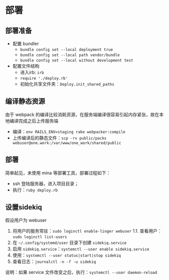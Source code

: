 # 部署

## 部署准备
* 配置 bundler
  - `bundle config set --local deployment true`
  - `bundle config set --local path vendor/bundle`
  - `bundle config set --local without development test`
* 配置文件结构
  - 进入irb: `irb`
  - `require './deploy.rb'`
  - 初始化共享文件夹：`Deploy.init_shared_paths`

## 编译静态资源
由于 webpack 的编译比较消耗资源，在服务端编译很容易引起内存紧张，故在本地编译完成之后上传服务端

* 编译：`env RAILS_ENV=staging rake webpacker:compile`
* 上传编译后的静态文件：`scp -rv public/packs webuser@one.work:/var/www/one_work/shared/public`

## 部署
简单起见，未使用 mina 等部署工具，部署过程如下：

* ssh 登陆服务器，进入项目目录；
* 执行：`ruby deploy.rb`

## 设置sidekiq

假设用户为 webuser

1. 将用户的服务常驻：`sudo loginctl enable-linger webuser`
1.1. 查看用户： `sudo loginctl list-users`
2. 在 `~/.config/systemd/user` 目录下创建 `sidekiq.service`
3. 启用 `sidekiq.service`：`systemctl --user enable sidekiq.service`
4. 使用：`systemctl --user status|start|stop sidekiq`
5. 查看日志：`journalctl -n -f -u sidekiq`

说明：如果 service 文件改变之后，执行：`systemctl --user daemon-reload`


